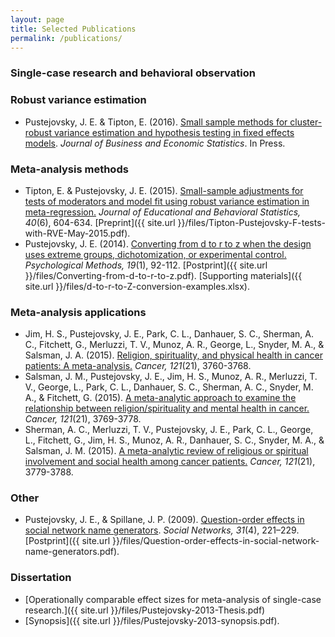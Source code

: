 ```yaml
---
layout: page
title: Selected Publications
permalink: /publications/
---
```


### Single-case research and behavioral observation

### Robust variance estimation

* Pustejovsky, J. E. & Tipton, E. (2016). [Small sample methods for cluster-robust variance estimation and hypothesis testing in fixed effects models](http://doi.org/10.1080/07350015.2016.1247004). _Journal of Business and Economic Statistics_. In Press. 

### Meta-analysis methods

* Tipton, E. & Pustejovsky, J. E. (2015). [Small-sample adjustments for tests of moderators and model fit using robust variance estimation in meta-regression.](http://doi.org/10.3102/1076998615606099) _Journal of Educational and Behavioral Statistics, 40_(6), 604-634. [Preprint]({{ site.url }}/files/Tipton-Pustejovsky-F-tests-with-RVE-May-2015.pdf).
* Pustejovsky, J. E. (2014). [Converting from d to r to z when the design uses extreme groups, dichotomization, or experimental control.](http://psycnet.apa.org/doi/10.1037/a0033788) _Psychological Methods, 19_(1), 92-112. [Postprint]({{ site.url }}/files/Converting-from-d-to-r-to-z.pdf). [Supporting materials]({{ site.url }}/files/d-to-r-to-Z-conversion-examples.xlsx).

### Meta-analysis applications 

* Jim, H. S., Pustejovsky, J. E., Park, C. L., Danhauer, S. C., Sherman, A. C., Fitchett, G., Merluzzi, T. V., Munoz, A. R., George, L., Snyder, M. A., & Salsman, J. A. (2015). [Religion, spirituality, and physical health in cancer patients: A meta-analysis.](http://doi.org/10.1002/cncr.29353) _Cancer, 121_(21), 3760-3768. 
* Salsman, J. M., Pustejovsky, J. E., Jim, H. S., Munoz, A. R., Merluzzi, T. V., George, L., Park, C. L., Danhauer, S. C., Sherman, A. C., Snyder, M. A., & Fitchett, G. (2015). [A meta-analytic approach to examine the relationship between religion/spirituality and mental health in cancer.](http://doi.org/10.1002/cncr.29350) _Cancer, 121_(21), 3769-3778.
* Sherman, A. C., Merluzzi, T. V., Pustejovsky, J. E., Park, C. L., George, L., Fitchett, G., Jim, H. S., Munoz, A. R., Danhauer, S. C., Snyder, M. A., & Salsman, J. M. (2015). [A meta-analytic review of religious or spiritual involvement and social health among cancer patients.](http://doi.org/10.1002/cncr.29352) _Cancer, 121_(21), 3779-3788.

### Other

* Pustejovsky, J. E., & Spillane, J. P. (2009). [Question-order effects in social network name generators](http://doi.org/10.1016/j.socnet.2009.06.001). _Social Networks, 31_(4), 221–229. [Postprint]({{ site.url }}/files/Question-order-effects-in-social-network-name-generators.pdf).

### Dissertation

* [Operationally comparable effect sizes for meta-analysis of single-case research.]({{ site.url }}/files/Pustejovsky-2013-Thesis.pdf) 
* [Synopsis]({{ site.url }}/files/Pustejovsky-2013-synopsis.pdf).